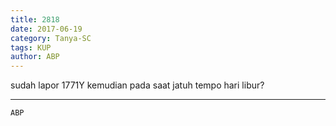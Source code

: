 ```yaml
---
title: 2818
date: 2017-06-19
category: Tanya-SC
tags: KUP
author: ABP
---
```


sudah lapor 1771Y kemudian pada saat jatuh tempo hari libur?

---



`ABP`
